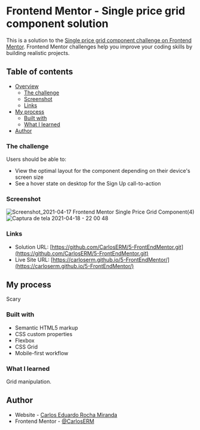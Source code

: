 # Frontend Mentor - Single price grid component solution

This is a solution to the [Single price grid component challenge on Frontend Mentor](https://www.frontendmentor.io/challenges/single-price-grid-component-5ce41129d0ff452fec5abbbc). Frontend Mentor challenges help you improve your coding skills by building realistic projects. 

## Table of contents

- [Overview](#overview)
  - [The challenge](#the-challenge)
  - [Screenshot](#screenshot)
  - [Links](#links)
- [My process](#my-process)
  - [Built with](#built-with)
  - [What I learned](#what-i-learned)
- [Author](#author)


### The challenge

Users should be able to:

- View the optimal layout for the component depending on their device's screen size
- See a hover state on desktop for the Sign Up call-to-action

### Screenshot

![Screenshot_2021-04-17 Frontend Mentor Single Price Grid Component(4)](https://user-images.githubusercontent.com/74724103/115130755-89da6900-9fc8-11eb-8abe-96b3af369cec.png)
![Captura de tela 2021-04-18 - 22 00 48](https://user-images.githubusercontent.com/74724103/115130764-98c11b80-9fc8-11eb-96bf-46f5c1fd0963.png)


### Links

- Solution URL: [https://github.com/CarlosERM/5-FrontEndMentor.git](https://github.com/CarlosERM/5-FrontEndMentor.git)
- Live Site URL: [https://carloserm.github.io/5-FrontEndMentor/](https://carloserm.github.io/5-FrontEndMentor/)

## My process
Scary
### Built with

- Semantic HTML5 markup
- CSS custom properties
- Flexbox
- CSS Grid
- Mobile-first workflow

### What I learned

Grid manipulation. 


## Author

- Website - [Carlos Eduardo Rocha Miranda](https://github.com/CarlosERM)
- Frontend Mentor - [@CarlosERM](https://www.frontendmentor.io/profile/CarlosERM)


